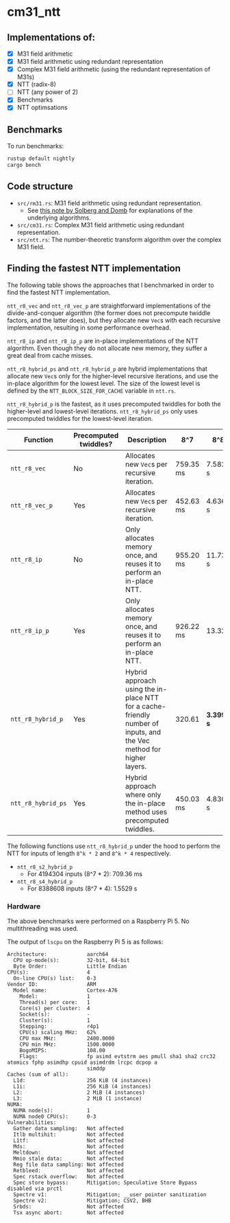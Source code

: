 # cm31_ntt

## Implementations of:

- [x] M31 field arithmetic
- [x] M31 field arithmetic using redundant representation
- [x] Complex M31 field arithmetic (using the redundant representation of M31s)
- [x] NTT (radix-8)
- [ ] NTT (any power of 2)
- [x] Benchmarks
- [x] NTT optimsations

## Benchmarks

To run benchmarks:

```bash
rustup default nightly
cargo bench
```

## Code structure

- `src/rm31.rs`: M31 field arithmetic using redundant representation.
    - See [this note by Solberg and Domb](https://github.com/ingonyama-zk/papers/blob/main/Mersenne31_polynomial_arithmetic.pdf)
      for explanations of the underlying algorithms.
- `src/cm31.rs`: Complex M31 field arithmetic using redundant representation.
- `src/ntt.rs`: The number-theoretic transform algorithm over the complex M31 field.

## Finding the fastest NTT implementation

The following table shows the approaches that I benchmarked in order to find
the fastest NTT implementation.

`ntt_r8_vec` and `ntt_r8_vec_p` are straightforward implementations of the
divide-and-conquer algorithm (the former does not precompute twiddle factors,
and the latter does), but they allocate new `Vec`s with each recursive
implementation, resulting in some performance overhead.

`ntt_r8_ip` and `ntt_r8_ip_p` are in-place implementations of the NTT
algorithm. Even though they do not allocate new memory, they suffer a great
deal from cache misses.

`ntt_r8_hybrid_ps` and `ntt_r8_hybrid_p` are hybrid implementations that
allocate new `Vec`s only for the higher-level recursive iterations, and use the
in-place algorithm for the lowest level. The size of the lowest level is
defined by the `NTT_BLOCK_SIZE_FOR_CACHE` variable in `ntt.rs`.

`ntt_r8_hybrid_p` is the fastest, as it uses precomputed twiddles for both the
higher-level and lowest-level iterations. `ntt_r8_hybrid_ps` only uses
precomputed twiddles for the lowest-level iteration.

| Function | Precomputed twiddles? | Description | 8^7 | 8^8 |
|-|-|-|-|-|
| `ntt_r8_vec`        | No  | Allocates new `Vec`s per recursive iteration.                         | 759.35 ms | 7.5820 s |
| `ntt_r8_vec_p`      | Yes | Allocates new `Vec`s per recursive iteration.                         | 452.63 ms | 4.6361 s |
| `ntt_r8_ip`         | No  | Only allocates memory once, and reuses it to perform an in-place NTT. | 955.20 ms | 11.734 s |
| `ntt_r8_ip_p`       | Yes | Only allocates memory once, and reuses it to perform an in-place NTT. | 926.22 ms | 13.321 |
| `ntt_r8_hybrid_p`   | Yes | Hybrid approach using the in-place NTT for a cache-friendly number of inputs, and the Vec method for higher layers. | 320.61 | **3.3997 s** |
| `ntt_r8_hybrid_ps`  | Yes | Hybrid approach where only the in-place method uses precomputed twiddles. | 450.03 ms | 4.8309 s |

The following functions use `ntt_r8_hybrid_p` under the hood to perform the NTT
for inputs of length `8^k * 2` and `8^k * 4` respectively.

- `ntt_r8_s2_hybrid_p`
    - For 4194304 inputs (8^7 * 2): 709.36 ms 
- `ntt_r8_s4_hybrid_p`
    - For 8388608 inputs (8^7 * 4): 1.5529 s

### Hardware

The above benchmarks were performed on a Raspberry Pi 5. No multithreading was used.

The output of `lscpu` on the Raspberry Pi 5 is as follows:

```
Architecture:             aarch64
  CPU op-mode(s):         32-bit, 64-bit
  Byte Order:             Little Endian
CPU(s):                   4
  On-line CPU(s) list:    0-3
Vendor ID:                ARM
  Model name:             Cortex-A76
    Model:                1
    Thread(s) per core:   1
    Core(s) per cluster:  4
    Socket(s):            -
    Cluster(s):           1
    Stepping:             r4p1
    CPU(s) scaling MHz:   62%
    CPU max MHz:          2400.0000
    CPU min MHz:          1500.0000
    BogoMIPS:             108.00
    Flags:                fp asimd evtstrm aes pmull sha1 sha2 crc32 atomics fphp asimdhp cpuid asimdrdm lrcpc dcpop a
                          simddp
Caches (sum of all):      
  L1d:                    256 KiB (4 instances)
  L1i:                    256 KiB (4 instances)
  L2:                     2 MiB (4 instances)
  L3:                     2 MiB (1 instance)
NUMA:                     
  NUMA node(s):           1
  NUMA node0 CPU(s):      0-3
Vulnerabilities:          
  Gather data sampling:   Not affected
  Itlb multihit:          Not affected
  L1tf:                   Not affected
  Mds:                    Not affected
  Meltdown:               Not affected
  Mmio stale data:        Not affected
  Reg file data sampling: Not affected
  Retbleed:               Not affected
  Spec rstack overflow:   Not affected
  Spec store bypass:      Mitigation; Speculative Store Bypass disabled via prctl
  Spectre v1:             Mitigation; __user pointer sanitization
  Spectre v2:             Mitigation; CSV2, BHB
  Srbds:                  Not affected
  Tsx async abort:        Not affected
```
